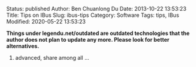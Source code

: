 Status: published
Author: Ben Chuanlong Du
Date: 2013-10-22 13:53:23
Title: Tips on IBus
Slug: ibus-tips
Category: Software
Tags: tips, IBus
Modified: 2020-05-22 13:53:23

**Things under legendu.net/outdated are outdated technologies that the author does not plan to update any more. Please look for better alternatives.**
 
1. advanced, share among all ...
